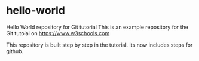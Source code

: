 # hello-world
Hello World repository for Git tutorial
This is an example repository for the Git tutoial on https://www.w3schools.com

This repository is built step by step in the tutorial.
Its now includes steps for github.
